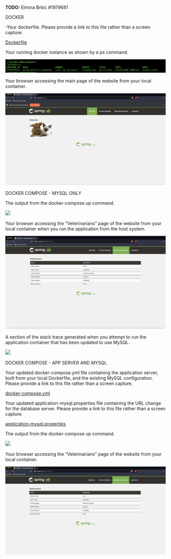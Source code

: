 **TODO:** Elmina Brkic #1979681

DOCKER


-Your dockerfile. Please provide a link to this file rather than a screen capture. 

[Dockerfile](Dockerfile)

  
Your running docker instance as shown by a ps command.

![](screenshots/docker-2.jpg)

Your browser accessing the main page of the website from your local container.

![](screenshots/docker-3.jpg)


DOCKER COMPOSE - MYSQL ONLY

The output from the docker-compose up command.

![](screenshots/docker-compose-up-mysql-only.jpg)

Your browser accessing the “Veterinarians” page of the website from your local container when you run the application from the host system.

![](screenshots/dockerCopose-2.jpg)


A section of the stack trace generated when you attempt to run the application container that has been updated to use MySQL.

![](screenshots/docker-compose-stack-trace.jpg)


DOCKER COMPOSE - APP SERVER AND MYSQL

Your updated docker-compose.yml file containing the application server, built from your local Dockerfile, and the existing MySQL configuration. Please provide a link to this file rather than a screen capture.

[docker-compose.yml](docker-compose.yml)

Your updated application-mysql.properties file containing the URL change for the database server. Please provide a link to this file rather than a screen capture.

[application-mysql.properties](src/main/resources/application-mysql.properties)


The output from the docker-compose up command.

![](screenshots/docker-composer-compose-up.jpg)


Your browser accessing the “Veterinarians” page of the website from your local container.

![](screenshots/docker-compose-app-4.jpg)
